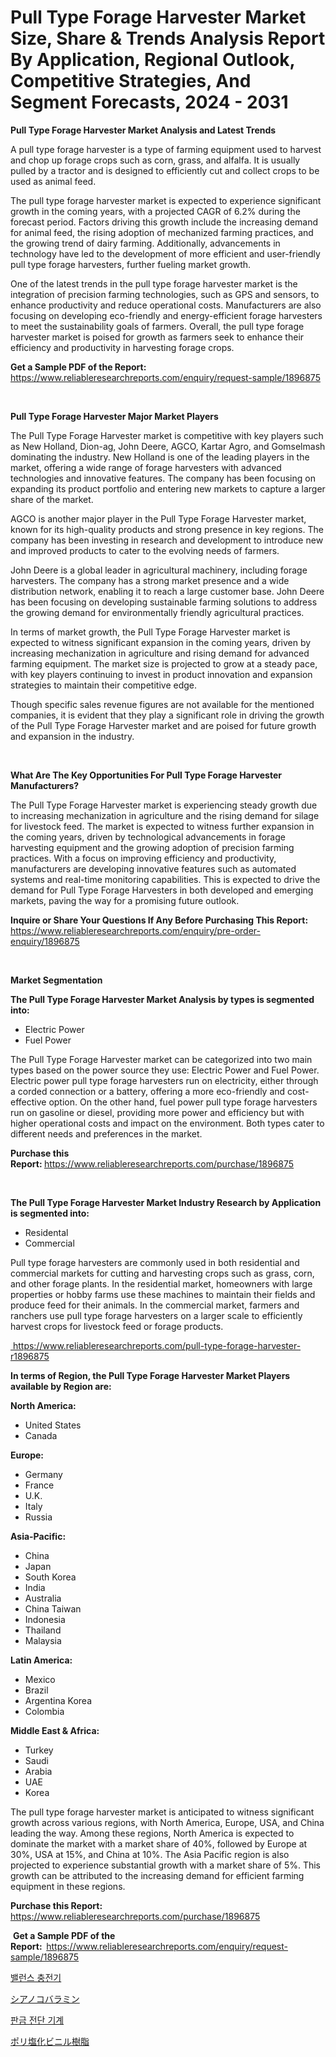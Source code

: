<p><h1>Pull Type Forage Harvester Market Size, Share & Trends Analysis Report By Application, Regional Outlook, Competitive Strategies, And Segment Forecasts, 2024 - 2031</h1></p><p><strong>Pull Type Forage Harvester Market Analysis and Latest Trends</strong></p>
<p><p>A pull type forage harvester is a type of farming equipment used to harvest and chop up forage crops such as corn, grass, and alfalfa. It is usually pulled by a tractor and is designed to efficiently cut and collect crops to be used as animal feed.</p><p>The pull type forage harvester market is expected to experience significant growth in the coming years, with a projected CAGR of 6.2% during the forecast period. Factors driving this growth include the increasing demand for animal feed, the rising adoption of mechanized farming practices, and the growing trend of dairy farming. Additionally, advancements in technology have led to the development of more efficient and user-friendly pull type forage harvesters, further fueling market growth.</p><p>One of the latest trends in the pull type forage harvester market is the integration of precision farming technologies, such as GPS and sensors, to enhance productivity and reduce operational costs. Manufacturers are also focusing on developing eco-friendly and energy-efficient forage harvesters to meet the sustainability goals of farmers. Overall, the pull type forage harvester market is poised for growth as farmers seek to enhance their efficiency and productivity in harvesting forage crops.</p></p>
<p><strong>Get a Sample PDF of the Report:&nbsp;</strong> <a href="https://www.reliableresearchreports.com/enquiry/request-sample/1896875">https://www.reliableresearchreports.com/enquiry/request-sample/1896875</a></p>
<p>&nbsp;</p>
<p><strong>Pull Type Forage Harvester Major Market Players</strong></p>
<p><p>The Pull Type Forage Harvester market is competitive with key players such as New Holland, Dion-ag, John Deere, AGCO, Kartar Agro, and Gomselmash dominating the industry. New Holland is one of the leading players in the market, offering a wide range of forage harvesters with advanced technologies and innovative features. The company has been focusing on expanding its product portfolio and entering new markets to capture a larger share of the market.</p><p>AGCO is another major player in the Pull Type Forage Harvester market, known for its high-quality products and strong presence in key regions. The company has been investing in research and development to introduce new and improved products to cater to the evolving needs of farmers.</p><p>John Deere is a global leader in agricultural machinery, including forage harvesters. The company has a strong market presence and a wide distribution network, enabling it to reach a large customer base. John Deere has been focusing on developing sustainable farming solutions to address the growing demand for environmentally friendly agricultural practices.</p><p>In terms of market growth, the Pull Type Forage Harvester market is expected to witness significant expansion in the coming years, driven by increasing mechanization in agriculture and rising demand for advanced farming equipment. The market size is projected to grow at a steady pace, with key players continuing to invest in product innovation and expansion strategies to maintain their competitive edge.</p><p>Though specific sales revenue figures are not available for the mentioned companies, it is evident that they play a significant role in driving the growth of the Pull Type Forage Harvester market and are poised for future growth and expansion in the industry.</p></p>
<p>&nbsp;</p>
<p><strong>What Are The Key Opportunities For Pull Type Forage Harvester Manufacturers?</strong></p>
<p><p>The Pull Type Forage Harvester market is experiencing steady growth due to increasing mechanization in agriculture and the rising demand for silage for livestock feed. The market is expected to witness further expansion in the coming years, driven by technological advancements in forage harvesting equipment and the growing adoption of precision farming practices. With a focus on improving efficiency and productivity, manufacturers are developing innovative features such as automated systems and real-time monitoring capabilities. This is expected to drive the demand for Pull Type Forage Harvesters in both developed and emerging markets, paving the way for a promising future outlook.</p></p>
<p><strong>Inquire or Share Your Questions If Any Before Purchasing This Report:</strong> <a href="https://www.reliableresearchreports.com/enquiry/pre-order-enquiry/1896875">https://www.reliableresearchreports.com/enquiry/pre-order-enquiry/1896875</a></p>
<p>&nbsp;</p>
<p><strong>Market Segmentation</strong></p>
<p><strong>The Pull Type Forage Harvester Market Analysis by types is segmented into:</strong></p>
<p><ul><li>Electric Power</li><li>Fuel Power</li></ul></p>
<p><p>The Pull Type Forage Harvester market can be categorized into two main types based on the power source they use: Electric Power and Fuel Power. Electric power pull type forage harvesters run on electricity, either through a corded connection or a battery, offering a more eco-friendly and cost-effective option. On the other hand, fuel power pull type forage harvesters run on gasoline or diesel, providing more power and efficiency but with higher operational costs and impact on the environment. Both types cater to different needs and preferences in the market.</p></p>
<p><strong>Purchase this Report:&nbsp;</strong><a href="https://www.reliableresearchreports.com/purchase/1896875">https://www.reliableresearchreports.com/purchase/1896875</a></p>
<p>&nbsp;</p>
<p><strong>The Pull Type Forage Harvester Market Industry Research by Application is segmented into:</strong></p>
<p><ul><li>Residental</li><li>Commercial</li></ul></p>
<p><p>Pull type forage harvesters are commonly used in both residential and commercial markets for cutting and harvesting crops such as grass, corn, and other forage plants. In the residential market, homeowners with large properties or hobby farms use these machines to maintain their fields and produce feed for their animals. In the commercial market, farmers and ranchers use pull type forage harvesters on a larger scale to efficiently harvest crops for livestock feed or forage products.</p></p>
<p><a href="https://www.reliableresearchreports.com/pull-type-forage-harvester-r1896875">&nbsp;https://www.reliableresearchreports.com/pull-type-forage-harvester-r1896875</a></p>
<p><strong>In terms of Region, the Pull Type Forage Harvester Market Players available by Region are:</strong></p>
<p>
    <p> <strong> North America: </strong>
        <ul>
            <li>United States</li>
            <li>Canada</li>
        </ul>
        </p> 
    <p> <strong> Europe: </strong>
        <ul>
            <li>Germany</li>
            <li>France</li>
            <li>U.K.</li>
            <li>Italy</li>
            <li>Russia</li>
        </ul>
        </p> 
    <p> <strong> Asia-Pacific: </strong>
        <ul>
            <li>China</li>
            <li>Japan</li>
            <li>South Korea</li>
            <li>India</li>
            <li>Australia</li>
            <li>China Taiwan</li>
            <li>Indonesia</li>
            <li>Thailand</li>
            <li>Malaysia</li>
        </ul>
        </p> 
    <p> <strong> Latin America: </strong>
        <ul>
            <li>Mexico</li>
            <li>Brazil</li>
            <li>Argentina Korea</li>
            <li>Colombia</li>
        </ul>
        </p> 
    <p> <strong> Middle East & Africa: </strong>
        <ul>
            <li>Turkey</li>
            <li>Saudi</li>
            <li>Arabia</li>
            <li>UAE</li>
            <li>Korea</li>
        </ul>
    </p>
    </p>
<p><p>The pull type forage harvester market is anticipated to witness significant growth across various regions, with North America, Europe, USA, and China leading the way. Among these regions, North America is expected to dominate the market with a market share of 40%, followed by Europe at 30%, USA at 15%, and China at 10%. The Asia Pacific region is also projected to experience substantial growth with a market share of 5%. This growth can be attributed to the increasing demand for efficient farming equipment in these regions.</p></p>
<p><strong>Purchase this Report: </strong><a href="https://www.reliableresearchreports.com/purchase/1896875">https://www.reliableresearchreports.com/purchase/1896875</a></p>
<p>&nbsp;<strong>Get a Sample PDF of the Report:&nbsp;&nbsp;</strong><a href="https://www.reliableresearchreports.com/enquiry/request-sample/1896875">https://www.reliableresearchreports.com/enquiry/request-sample/1896875</a></p>
<p><strong></strong></p>
<p><p><a href="https://medium.com/@felipegrrady654556/%ED%8F%89%ED%98%95-%EC%B6%A9%EC%A0%84%EA%B8%B0-%EC%8B%9C%EC%9E%A5-%EC%A7%80%ED%91%9C-%ED%95%B4%EB%8F%85-%EC%8B%9C%EC%9E%A5-%EC%A0%90%EC%9C%A0%EC%9C%A8-%ED%8A%B8%EB%A0%8C%EB%93%9C-%EB%B0%8F-%EC%84%B1%EC%9E%A5-%ED%8C%A8%ED%84%B4-ec929b29590b">밸런스 충전기</a></p><p><a href="https://medium.com/@rodhoppe07/%E3%82%B7%E3%82%A2%E3%83%8E%E3%82%B3%E3%83%90%E3%83%A9%E3%83%9F%E3%83%B3%E5%B8%82%E5%A0%B4%E3%81%AE%E8%A6%8F%E6%A8%A1%E3%81%A8%E5%B8%82%E5%A0%B4%E3%83%88%E3%83%AC%E3%83%B3%E3%83%89-%E5%AE%8C%E5%85%A8%E3%81%AA%E7%94%A3%E6%A5%AD%E6%A6%82%E8%A6%81-2024%E5%B9%B4%E3%81%8B%E3%82%892031%E5%B9%B4-faf5b074452c">シアノコバラミン</a></p><p><a href="https://medium.com/@constantinvon/2024%EB%85%84%EB%B6%80%ED%84%B0-2031%EB%85%84%EA%B9%8C%EC%A7%80-%EA%B8%B0%EA%B0%84%EC%97%90-%EB%8C%80%ED%95%9C-%EC%8B%9C%ED%8A%B8%EA%B8%88%EC%86%8D-%EC%A0%88%EB%8B%A8%EA%B8%B0-%EC%8B%9C%EC%9E%A5-%EB%B6%84%EC%84%9D-%EB%B0%8F-%EA%B7%9C%EB%AA%A8-%EC%A0%84%EB%A7%9D-e96cd3fac30e">판금 전단 기계</a></p><p><a href="https://medium.com/@abdielkilback/pva%E3%83%95%E3%82%A3%E3%83%AB%E3%83%A0%E5%B8%82%E5%A0%B4%E3%81%AE%E5%88%86%E6%9E%90%E3%81%A82024%E5%B9%B4%E3%81%8B%E3%82%892031%E5%B9%B4%E3%81%BE%E3%81%A7%E3%81%AE%E4%BA%88%E6%B8%AC%E3%82%B5%E3%82%A4%E3%82%BA-a5252065e373">ポリ塩化ビニル樹脂</a></p></p>